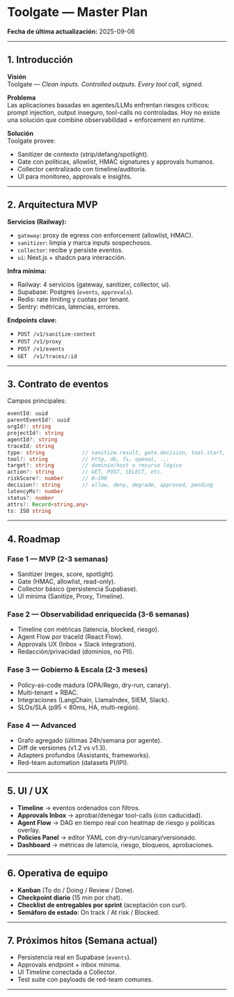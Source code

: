 # Toolgate — Master Plan

**Fecha de última actualización:** 2025-09-06

---

## 1. Introducción

**Visión**  
Toolgate — *Clean inputs. Controlled outputs. Every tool call, signed.*

**Problema**  
Las aplicaciones basadas en agentes/LLMs enfrentan riesgos críticos: prompt injection, output inseguro, tool-calls no controladas. Hoy no existe una solución que combine observabilidad + enforcement en runtime.

**Solución**  
Toolgate provee:
- Sanitizer de contexto (strip/defang/spotlight).
- Gate con políticas, allowlist, HMAC signatures y approvals humanos.
- Collector centralizado con timeline/auditoría.
- UI para monitoreo, approvals e insights.

---

## 2. Arquitectura MVP

**Servicios (Railway):**
- `gateway`: proxy de egress con enforcement (allowlist, HMAC).
- `sanitizer`: limpia y marca inputs sospechosos.
- `collector`: recibe y persiste eventos.
- `ui`: Next.js + shadcn para interacción.

**Infra mínima:**
- Railway: 4 servicios (gateway, sanitizer, collector, ui).
- Supabase: Postgres (`events`, `approvals`).
- Redis: rate limiting y cuotas por tenant.
- Sentry: métricas, latencias, errores.

**Endpoints clave:**
- `POST /v1/sanitize-context`
- `POST /v1/proxy`
- `POST /v1/events`
- `GET  /v1/traces/:id`

---

## 3. Contrato de eventos

Campos principales:
```ts
eventId: uuid
parentEventId?: uuid
orgId?: string
projectId?: string
agentId?: string
traceId: string
type: string            // sanitize.result, gate.decision, tool.start, etc.
tool?: string           // http, db, fs, openai, ...
target?: string         // dominio/host o recurso lógico
action?: string         // GET, POST, SELECT, etc.
riskScore?: number      // 0–100
decision?: string       // allow, deny, degrade, approved, pending
latencyMs?: number
status?: number
attrs?: Record<string,any>
ts: ISO string
```

---

## 4. Roadmap

### **Fase 1 — MVP (2-3 semanas)**
- Sanitizer (regex, score, spotlight).
- Gate (HMAC, allowlist, read-only).
- Collector básico (persistencia Supabase).
- UI mínima (Sanitize, Proxy, Timeline).

### **Fase 2 — Observabilidad enriquecida (3-6 semanas)**
- Timeline con métricas (latencia, blocked, riesgo).
- Agent Flow por traceId (React Flow).
- Approvals UX (Inbox + Slack integration).
- Redacción/privacidad (dominios, no PII).

### **Fase 3 — Gobierno & Escala (2-3 meses)**
- Policy-as-code madura (OPA/Rego, dry-run, canary).
- Multi-tenant + RBAC.
- Integraciones (LangChain, LlamaIndex, SIEM, Slack).
- SLOs/SLA (p95 < 80ms, HA, multi-región).

### **Fase 4 — Advanced**
- Grafo agregado (últimas 24h/semana por agente).
- Diff de versiones (v1.2 vs v1.3).
- Adapters profundos (Assistants, frameworks).
- Red-team automation (datasets PI/IPI).

---

## 5. UI / UX

- **Timeline** → eventos ordenados con filtros.
- **Approvals Inbox** → aprobar/denegar tool-calls (con caducidad).
- **Agent Flow** → DAG en tiempo real con heatmap de riesgo y políticas overlay.
- **Policies Panel** → editor YAML con dry-run/canary/versionado.
- **Dashboard** → métricas de latencia, riesgo, bloqueos, aprobaciones.

---

## 6. Operativa de equipo

- **Kanban** (To do / Doing / Review / Done).
- **Checkpoint diario** (15 min por chat).
- **Checklist de entregables por sprint** (aceptación con curl).
- **Semáforo de estado**: On track / At risk / Blocked.

---

## 7. Próximos hitos (Semana actual)

- Persistencia real en Supabase (`events`).
- Approvals endpoint + inbox mínima.
- UI Timeline conectada a Collector.
- Test suite con payloads de red-team comunes.

---

